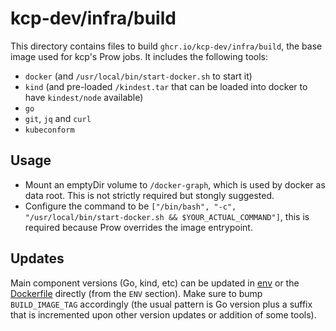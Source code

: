 # kcp-dev/infra/build

This directory contains files to build `ghcr.io/kcp-dev/infra/build`, the base image used for kcp's Prow jobs. It includes the following tools:

- `docker` (and `/usr/local/bin/start-docker.sh` to start it)
- `kind` (and pre-loaded `/kindest.tar` that can be loaded into docker to have `kindest/node` available)
- `go`
- `git`, `jq` and `curl`
- `kubeconform`

## Usage

- Mount an emptyDir volume to `/docker-graph`, which is used by docker as data root. This is not strictly required but stongly suggested.
- Configure the command to be `["/bin/bash", "-c", "/usr/local/bin/start-docker.sh && $YOUR_ACTUAL_COMMAND"]`, this is required because Prow overrides the image entrypoint.

## Updates

Main component versions (Go, kind, etc) can be updated in [env](./env) or the [Dockerfile](./Dockerfile) directly (from the `ENV` section). Make sure to bump `BUILD_IMAGE_TAG` accordingly (the usual pattern is Go version plus a suffix that is incremented upon other version updates or addition of some tools).
